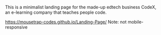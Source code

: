 This  is a minimalist landing page for the made-up edtech business CodeX, an e-learning company that teaches people code.

https://mousetrap-codes.github.io/Landing-Page/
Note: not mobile-responsive

